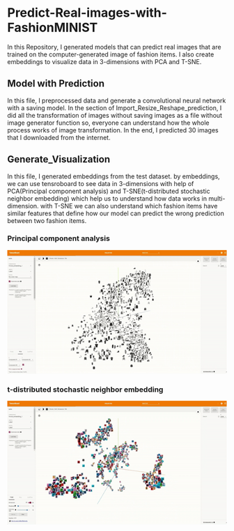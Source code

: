 # Predict-Real-images-with-FashionMINIST
In this Repository, I generated models that can predict real images that are trained on the computer-generated image of fashion items. I also create embeddings to visualize data in 3-dimensions with PCA and T-SNE. 

## Model with Prediction
In this file, I preprocessed data and generate a convolutional neural network with a saving model.
In the section of Import_Resize_Reshape_prediction, I did all the transformation of images without saving images as a file without image generator function so, everyone can understand how the whole process works of image transformation.
In the end, I predicted 30 images that I downloaded from the internet.

## Generate_Visualization
In this file, I generated embeddings from the test dataset. by embeddings, we can use tensroboard to see data in 3-dimensions with help of PCA(Principal component analysis) and T-SNE(t-distributed stochastic neighbor embedding) which help us to understand how data works in multi-dimension. with T-SNE we can also understand which fashion items have similar features that define how our model can predict the wrong prediction between two fashion items.

### Principal component analysis 
![Alt Text](https://github.com/kmpatel100/Predict-Real-images-with-FashionMINIST/blob/master/Media/PCA.gif)

### t-distributed stochastic neighbor embedding
![Alt Text](https://github.com/kmpatel100/Predict-Real-images-with-FashionMINIST/blob/master/Media/T-SNE.gif)

